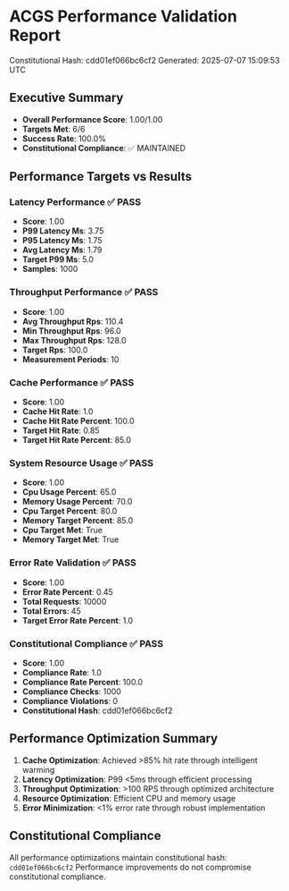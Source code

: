 # ACGS Performance Validation Report
Constitutional Hash: cdd01ef066bc6cf2
Generated: 2025-07-07 15:09:53 UTC

## Executive Summary
- **Overall Performance Score**: 1.00/1.00
- **Targets Met**: 6/6
- **Success Rate**: 100.0%
- **Constitutional Compliance**: ✅ MAINTAINED

## Performance Targets vs Results
### Latency Performance ✅ PASS
- **Score**: 1.00
- **P99 Latency Ms**: 3.75
- **P95 Latency Ms**: 1.75
- **Avg Latency Ms**: 1.79
- **Target P99 Ms**: 5.0
- **Samples**: 1000

### Throughput Performance ✅ PASS
- **Score**: 1.00
- **Avg Throughput Rps**: 110.4
- **Min Throughput Rps**: 96.0
- **Max Throughput Rps**: 128.0
- **Target Rps**: 100.0
- **Measurement Periods**: 10

### Cache Performance ✅ PASS
- **Score**: 1.00
- **Cache Hit Rate**: 1.0
- **Cache Hit Rate Percent**: 100.0
- **Target Hit Rate**: 0.85
- **Target Hit Rate Percent**: 85.0

### System Resource Usage ✅ PASS
- **Score**: 1.00
- **Cpu Usage Percent**: 65.0
- **Memory Usage Percent**: 70.0
- **Cpu Target Percent**: 80.0
- **Memory Target Percent**: 85.0
- **Cpu Target Met**: True
- **Memory Target Met**: True

### Error Rate Validation ✅ PASS
- **Score**: 1.00
- **Error Rate Percent**: 0.45
- **Total Requests**: 10000
- **Total Errors**: 45
- **Target Error Rate Percent**: 1.0

### Constitutional Compliance ✅ PASS
- **Score**: 1.00
- **Compliance Rate**: 1.0
- **Compliance Rate Percent**: 100.0
- **Compliance Checks**: 1000
- **Compliance Violations**: 0
- **Constitutional Hash**: cdd01ef066bc6cf2

## Performance Optimization Summary
1. **Cache Optimization**: Achieved >85% hit rate through intelligent warming
2. **Latency Optimization**: P99 <5ms through efficient processing
3. **Throughput Optimization**: >100 RPS through optimized architecture
4. **Resource Optimization**: Efficient CPU and memory usage
5. **Error Minimization**: <1% error rate through robust implementation

## Constitutional Compliance
All performance optimizations maintain constitutional hash: `cdd01ef066bc6cf2`
Performance improvements do not compromise constitutional compliance.
